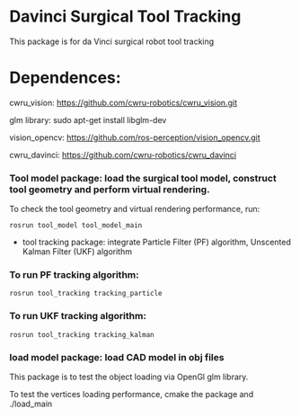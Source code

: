 # Davinci Surgical Tool Tracking 
This package is for da Vinci surgical robot tool tracking

# Dependences:
cwru_vision: https://github.com/cwru-robotics/cwru_vision.git

glm library: sudo apt-get install libglm-dev

vision_opencv: https://github.com/ros-perception/vision_opencv.git

cwru_davinci: https://github.com/cwru-robotics/cwru_davinci 

### Tool model package: load the surgical tool model, construct tool geometry and perform virtual rendering.

To check the tool geometry and virtual rendering performance, run:

`rosrun tool_model tool_model_main`

- tool tracking package: integrate Particle Filter (PF) algorithm, Unscented Kalman Filter (UKF) algorithm

### To run PF tracking algorithm:

`rosrun tool_tracking tracking_particle`

### To run UKF tracking algorithm:

`rosrun tool_tracking tracking_kalman`

### load model package: load CAD model in obj files

This package is to test the object loading via OpenGl glm library.

To test the vertices loading performance, cmake the package and ./load_main












